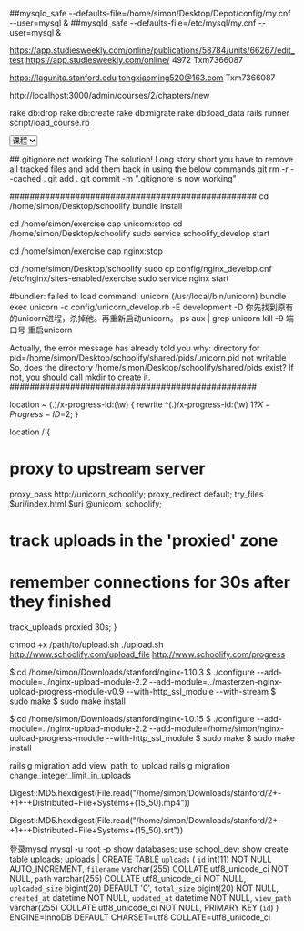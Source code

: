 ##mysqld_safe --defaults-file=/home/simon/Desktop/Depot/config/my.cnf --user=mysql &
##mysqld_safe --defaults-file=/etc/mysql/my.cnf --user=mysql &

https://app.studiesweekly.com/online/publications/58784/units/66267/edit_test
https://app.studiesweekly.com/online/
4972
Txm7366087

https://lagunita.stanford.edu
tongxiaoming520@163.com
Txm7366087

http://localhost:3000/admin/courses/2/chapters/new

rake db:drop
rake db:create
rake db:migrate
rake db:load_data
rails runner script/load_course.rb

<select name="section[content_type]" class="select-type" >
<option value="Course">课程</option>
<option value="Question">试卷</option>
</select>

##.gitignore not working The solution!
Long story short you have to remove all tracked files and add them back in using the below commands
git rm -r --cached .
git add .
git commit -m ".gitignore is now working"

#################################################
cd /home/simon/Desktop/schoolify
bundle install

cd /home/simon/exercise
cap unicorn:stop
cd /home/simon/Desktop/schoolify
sudo service schoolify_develop start

cd /home/simon/exercise
cap nginx:stop

cd /home/simon/Desktop/schoolify
sudo cp config/nginx_develop.cnf /etc/nginx/sites-enabled/exercise
sudo service nginx start

#bundler: failed to load command: unicorn (/usr/local/bin/unicorn)
bundle exec unicorn -c config/unicorn_develop.rb -E development -D
你先找到原有的unicorn进程，杀掉他。再重新启动unicorn。
ps aux | grep unicorn
kill -9  端口号
重启unicorn

Actually, the error message has already told you why:
directory for pid=/home/simon/Desktop/schoolify/shared/pids/unicorn.pid not writable
So, does the directory /home/simon/Desktop/schoolify/shared/pids exist? If not, you should call mkdir to create it.
#################################################

location ~ (.)/x-progress-id:(\w) {
    rewrite ^(.)/x-progress-id:(\w)  $1?X-Progress-ID=$2;
}

location / {
  # proxy to upstream server
  proxy_pass http://unicorn_schoolify;
  proxy_redirect default;
  try_files $uri/index.html $uri @unicorn_schoolify;

  # track uploads in the 'proxied' zone
  # remember connections for 30s after they finished
  track_uploads proxied 30s;
}


chmod +x /path/to/upload.sh
./upload.sh http://www.schoolify.com/upload_file http://www.schoolify.com/progress


$ cd /home/simon/Downloads/stanford/nginx-1.10.3
$ ./configure --add-module=../nginx-upload-module-2.2 --add-module=../masterzen-nginx-upload-progress-module-v0.9 --with-http_ssl_module --with-stream
$ sudo make
$ sudo make install

$ cd /home/simon/Downloads/stanford/nginx-1.0.15
$ ./configure --add-module=../nginx-upload-module-2.2 --add-module=/home/simon/nginx-upload-progress-module --with-http_ssl_module
$ sudo make
$ sudo make install


rails g migration add_view_path_to_upload
rails g migration change_integer_limit_in_uploads

Digest::MD5.hexdigest(File.read("/home/simon/Downloads/stanford/2+-+1+-+Distributed+File+Systems+(15_50).mp4"))

Digest::MD5.hexdigest(File.read("/home/simon/Downloads/stanford/2+-+1+-+Distributed+File+Systems+(15_50).srt"))

 
登录mysql
mysql -u root -p
show databases;
use school_dev;
show create table uploads;
uploads | CREATE TABLE `uploads` (
  `id` int(11) NOT NULL AUTO_INCREMENT,
  `filename` varchar(255) COLLATE utf8_unicode_ci NOT NULL,
  `path` varchar(255) COLLATE utf8_unicode_ci NOT NULL,
  `uploaded_size` bigint(20) DEFAULT '0',
  `total_size` bigint(20) NOT NULL,
  `created_at` datetime NOT NULL,
  `updated_at` datetime NOT NULL,
  `view_path` varchar(255) COLLATE utf8_unicode_ci NOT NULL,
  PRIMARY KEY (`id`)
) ENGINE=InnoDB DEFAULT CHARSET=utf8 COLLATE=utf8_unicode_ci





